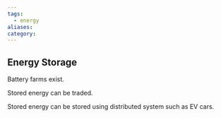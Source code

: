 ```yaml
---
tags:
  - energy
aliases: 
category:
---
```

## Energy Storage

Battery farms exist.

Stored energy can be traded.

Stored energy can be stored using distributed system such as EV cars.